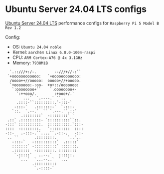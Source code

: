 # Ubuntu Server 24.04 LTS configs

[Ubuntu Server 24.04 LTS](https://ubuntu.com/download/server) performance configs for `Raspberry Pi 5 Model B Rev 1.2`

Config:

* OS: `Ubuntu 24.04 noble`
* Kernel: `aarch64 Linux 6.8.0-1004-raspi`
* CPU: `ARM Cortex-A76 @ 4x 3.1GHz`
* Memory: `7938MiB`

```
  `.::///+:/-.        --///+//-:``
 `+oooooooooooo:   `+oooooooooooo:
  /oooo++//ooooo:  ooooo+//+ooooo.
  `+ooooooo:-:oo-  +o+::/ooooooo:
   `:oooooooo+``    `.oooooooo+-
     `:++ooo/.        :+ooo+/.`
        ...`  `.----.` ``..
     .::::-``:::::::::.`-:::-`
    -:::-`   .:::::::-`  `-:::-
   `::.  `.--.`  `` `.---.``.::`    
       .::::::::`  -::::::::` `     
 .::` .:::::::::- `::::::::::``::.  
-:::` ::::::::::.  ::::::::::.`:::-  
::::  -::::::::.   `-::::::::  ::::  
-::-   .-:::-.``....``.-::-.   -::-  
 .. ``       .::::::::.     `..`..   
   -:::-`   -::::::::::`  .:::::`    
   :::::::` -::::::::::` :::::::.    
   .:::::::  -::::::::. ::::::::     
    `-:::::`   ..--.`   ::::::.       
      `...`  `...--..`  `...`
            .::::::::::                                       
             `.-::::-`
```